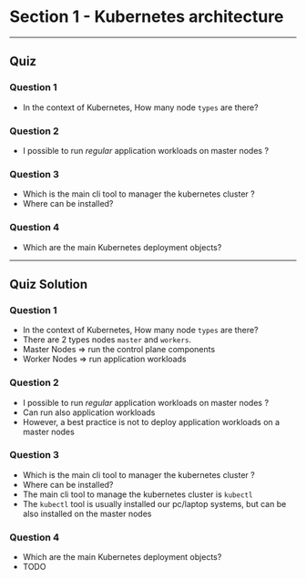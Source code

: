 
# Section 1 - Kubernetes architecture 

---
## Quiz  

### Question 1
 - In the context of Kubernetes, How many node `types` are there?

### Question 2
 - I possible to run *regular* application workloads on master nodes ? 

### Question 3
 - Which is the main cli tool to manager the kubernetes cluster ?
 - Where can be installed?

### Question 4
 - Which are the main Kubernetes deployment objects?

---
## Quiz Solution

### Question 1
 - In the context of Kubernetes, How many node `types` are there?
 - There are 2 types nodes `master` and `workers`. 
 - Master Nodes => run the control plane components
 - Worker Nodes => run application workloads

### Question 2
 - I possible to run *regular* application workloads on master nodes ?
 - Can run also application workloads
 - However, a best practice is not to deploy application workloads on a master nodes 

### Question 3
 - Which is the main cli tool to manager the kubernetes cluster ?
 - Where can be installed?
 - The main cli tool to manage the kubernetes cluster is `kubectl`
 - The `kubectl` tool is usually installed our pc/laptop systems, but can be also installed on the master nodes 

### Question 4
 - Which are the main Kubernetes deployment objects?
 - TODO 